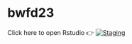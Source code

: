 # bwfd23

Click here to open Rstudio 👉 [![Staging](https://img.shields.io/badge/Launch-UCB%20Datahub-blue.svg)](https://staging.datahub.berkeley.edu/hub/user-redirect/git-pull?repo=https%3A%2F%2Fgithub.com%2Fberkeley-demography%2Fbwfd23&urlpath=rstudio%2F)



